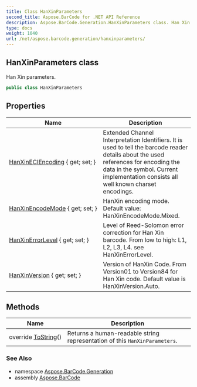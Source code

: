 ```yaml
---
title: Class HanXinParameters
second_title: Aspose.BarCode for .NET API Reference
description: Aspose.BarCode.Generation.HanXinParameters class. Han Xin parameters
type: docs
weight: 1040
url: /net/aspose.barcode.generation/hanxinparameters/
---
```

## HanXinParameters class

Han Xin parameters.

```csharp
public class HanXinParameters
```

## Properties

| Name | Description |
| --- | --- |
| [HanXinECIEncoding](../../aspose.barcode.generation/hanxinparameters/hanxineciencoding/) { get; set; } | Extended Channel Interpretation Identifiers. It is used to tell the barcode reader details about the used references for encoding the data in the symbol. Current implementation consists all well known charset encodings. |
| [HanXinEncodeMode](../../aspose.barcode.generation/hanxinparameters/hanxinencodemode/) { get; set; } | HanXin encoding mode. Default value: HanXinEncodeMode.Mixed. |
| [HanXinErrorLevel](../../aspose.barcode.generation/hanxinparameters/hanxinerrorlevel/) { get; set; } | Level of Reed-Solomon error correction for Han Xin barcode. From low to high: L1, L2, L3, L4. see HanXinErrorLevel. |
| [HanXinVersion](../../aspose.barcode.generation/hanxinparameters/hanxinversion/) { get; set; } | Version of HanXin Code. From Version01 to Version84 for Han Xin code. Default value is HanXinVersion.Auto. |

## Methods

| Name | Description |
| --- | --- |
| override [ToString](../../aspose.barcode.generation/hanxinparameters/tostring/)() | Returns a human-readable string representation of this `HanXinParameters`. |

### See Also

* namespace [Aspose.BarCode.Generation](../../aspose.barcode.generation/)
* assembly [Aspose.BarCode](../../)


